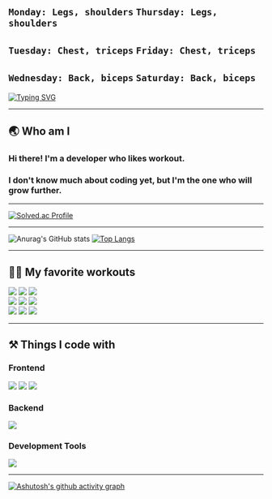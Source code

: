 ## `Monday: Legs, shoulders` `Thursday: Legs, shoulders`
## `Tuesday: Chest, triceps` `Friday: Chest, triceps`
## `Wednesday: Back, biceps` `Saturday: Back, biceps`
[![Typing SVG](https://readme-typing-svg.demolab.com?font=Fira+Code&weight=600&size=24&duration=1000&pause=1000&color=F5F722&random=false&lines=One+more+set%2C+One+more+rep)](https://git.io/typing-svg)
***

## 🌏 Who am I
### Hi there! I'm a developer who likes workout.
### I don't know much about coding yet, but I'm the one who will grow further.
***
[![Solved.ac Profile](http://mazassumnida.wtf/api/v2/generate_badge?boj=sparrow22)](https://solved.ac/sparrow22/)
***
![Anurag's GitHub stats](https://github-readme-stats.vercel.app/api?username=blossom22&show_icons=true&theme=tokyonight)
[![Top Langs](https://github-readme-stats.vercel.app/api/top-langs/?username=blossom22&layout=donut)](https://github.com/anuraghazra/github-readme-stats)
***

## 🏋️‍♂️ My favorite workouts
<div>
  <img src="https://img.shields.io/badge/Lat_pulldown-E34F26?style=for-the-badge&logo=Lat_pulldown&logoColor=white">
  <img src="https://img.shields.io/badge/Row-E34F26?style=for-the-badge&logo=Row&logoColor=white"> 
  <img src="https://img.shields.io/badge/Dumbbell_pullover-E34F26?style=for-the-badge&logo=Dumbbell_pullover&logoColor=white">  
</div>    
<div>
  <img src="https://img.shields.io/badge/Barbell_Squat-1572B6?style=for-the-badge&logo=Barbell_Squat&logoColor=white"> 
  <img src="https://img.shields.io/badge/Leg_press-1572B6?style=for-the-badge&logo=Leg_press&logoColor=white"> 
  <img src="https://img.shields.io/badge/Leg_extension-1572B6?style=for-the-badge&logo=Leg_extension&logoColor=white">   
</div>    
<div>
  <img src="https://img.shields.io/badge/Arnold_Press-003545?style=for-the-badge&logo=Arnold_Press&logoColor=white"> 
  <img src="https://img.shields.io/badge/Lateral_raise-003545?style=for-the-badge&logo=Lateral_raise&logoColor=white"> 
  <img src="https://img.shields.io/badge/Shoulder_press-003545?style=for-the-badge&logo=Shoulder_press&logoColor=white">
</div>    

***

## ⚒ Things I code with  
### Frontend
<div>
  <img src="https://img.shields.io/badge/HTML5-E34F26.svg?style=for-the-badge&logo=HTML5&logoColor=white" />
  <img src="https://img.shields.io/badge/CSS3-1572B6.svg?style=for-the-badge&logo=CSS3&logoColor=white" />
  <img src="https://img.shields.io/badge/JavaScript-F7DF1E.svg?style=for-the-badge&logo=JavaScript&logoColor=white" />
</div>

### Backend
<div>
  <img src="https://img.shields.io/badge/Python-3776AB.svg?style=for-the-badge&logo=Python&logoColor=white" />
</div>

### Development Tools
<div>
  <img src="https://img.shields.io/badge/Visual Studio Code-007ACC.svg?style=for-the-badge&logo=Visual Studio Code&logoColor=white" />
</div>

***
[![Ashutosh's github activity graph](https://github-readme-activity-graph.vercel.app/graph?username=blossom22&theme=react-dark)](https://github.com/ashutosh00710/github-readme-activity-graph)
